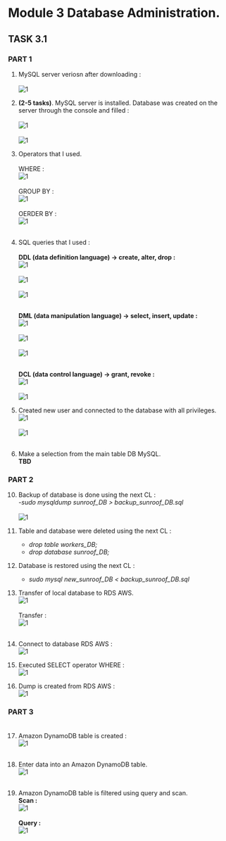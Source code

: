 # Module 3 Database Administration.
## TASK 3.1
### PART 1

1. MySQL server veriosn after downloading :</br></br>
![1](./screenshots/1.png)</br>


2. **(2-5 tasks)**. MySQL server is installed. Database was created on the server through the console and filled :</br></br>
  ![1](./screenshots/4-5.png)</br></br>
  ![1](./screenshots/4.png)</br>


6. Operators that I used.</br></br>
  WHERE :</br>
  ![1](./screenshots/6.png)</br></br>
  GROUP BY :</br>
  ![1](./screenshots/6.2.png)</br></br>
  OERDER BY :</br>
  ![1](./screenshots/6.1.png)</br></br>

7. SQL queries that I used :</br></br>
   **DDL (data definition language) -> create, alter, drop :**</br>
   ![1](./screenshots/7.1.1.png)</br></br>
   ![1](./screenshots/7.1.2.png)</br></br>
   ![1](./screenshots/7.1.3.png)</br></br>

   **DML (data manipulation language) -> select, insert, update :**</br>
   ![1](./screenshots/7.2.1.png)</br></br>
   ![1](./screenshots/7.2.1.png)</br></br>
   ![1](./screenshots/7.2.3.png)</br></br>


   **DCL (data control language) -> grant, revoke :**</br>
   ![1](./screenshots/7.3.1.png)</br></br>
   ![1](./screenshots/7.3.2.png)</br>


8. Created new user and connected to the database with all privileges.</br>
  ![1](./screenshots/8.1.png)</br></br>
  ![1](./screenshots/8.2.png)</br></br>


9. Make a selection from the main table DB MySQL.</br>
   **TBD**

### PART 2

10. Backup of database is done using the next CL :</br>
    -*sudo mysqldump sunroof_DB > backup_sunroof_DB.sql*</br></br>
    ![1](./screenshots/10.png)</br>


11. Table and database were deleted using the next CL :</br>
    - *drop table workers_DB;*
    - *drop database sunroof_DB;*


12. Database is restored using the next CL :</br>
    - *sudo mysql new_sunroof_DB < backup_sunroof_DB.sql*</br>


13. Transfer of local database to RDS AWS.</br>
![1](./screenshots/13.1.png)</br></br>
Transfer :</br>
![1](./screenshots/13.2.png)</br></br>

14. Connect to database RDS AWS :</br>
![1](./screenshots/13.3.png)</br>
15. Executed SELECT operator WHERE :</br>
![1](./screenshots/13.4.png)</br>

16. Dump is created from RDS AWS :</br>
![1](./screenshots/13.5.png)</br>


### PART 3</br></br>

17. Amazon DynamoDB table is created :</br>
![1](./screenshots/17.png)</br></br>

18. Enter data into an Amazon DynamoDB table.</br>
![1](./screenshots/18.1.png)</br></br>

19. Amazon DynamoDB table is filtered using query and scan.</br>
  **Scan :**</br>
  ![1](./screenshots/19.png)</br></br>
  **Query :**</br>
  ![1](./screenshots/19.1.png)</br>
